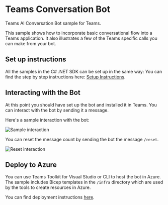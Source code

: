 ﻿# Teams Conversation Bot

Teams AI  Conversation Bot sample for Teams.

This sample shows how to incorporate basic conversational flow into a Teams application. 
It also illustrates a few of the Teams specific calls you can make from your bot.

## Set up instructions

All the samples in the C# .NET SDK can be set up in the same way: You can find the step by step instructions here:
 [Setup Instructions](../README.md).

## Interacting with the Bot

At this point you should have set up the bot and installed it in Teams. You can interact with the bot by sending it a message.

Here's a sample interaction with the bot:

![Sample interaction](assets/helloworld.png)

You can reset the message count by sending the bot the message `/reset`.

![Reset interaction](assets/reset.png)

## Deploy to Azure

You can use Teams Toolkit for Visual Studio or CLI to host the bot in Azure. The sample includes Bicep templates in the `/infra` directory which are used by the tools to create resources in Azure.

You can find deployment instructions [here](../README.md#deploy-to-azure).